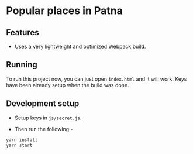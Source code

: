 # Popular places in Patna


## Features

* Uses a very lightweight and optimized Webpack build.


## Running

To run this project now, you can just open `index.html` and it will work.
Keys have been already setup when the build was done.


## Development setup

* Setup keys in `js/secret.js`.

* Then run the following -

```sh
yarn install
yarn start
```
